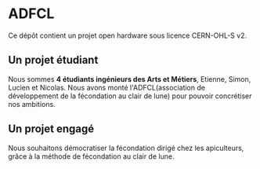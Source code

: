# ADFCL

Ce dépôt contient un projet open hardware sous licence CERN-OHL-S v2.

## Un projet étudiant

Nous sommes **4 étudiants ingénieurs des Arts et Métiers**, Etienne, Simon, Lucien et Nicolas. Nous avons monté l'ADFCL(association de développement de la fécondation au clair de lune) pour pouvoir concrétiser nos ambitions.  

## Un projet engagé

Nous souhaitons démocratiser la fécondation dirigé chez les apiculteurs, grâce à la méthode de fécondation au clair de lune. 
